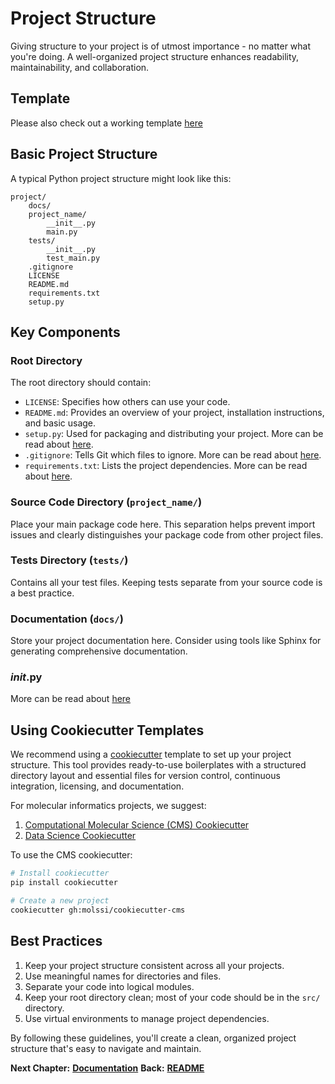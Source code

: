 # Project Structure

Giving structure to your project is of utmost importance - no matter what you're doing. A well-organized project structure enhances readability, maintainability, and collaboration.

## Template

Please also check out a working template [here](https://github.com/basf/cheminformatics_ci_cd_template)

## Basic Project Structure

A typical Python project structure might look like this:

```
project/
    docs/
    project_name/
        __init__.py
        main.py
    tests/
        __init__.py
        test_main.py
    .gitignore
    LICENSE
    README.md
    requirements.txt
    setup.py
```

## Key Components

### Root Directory

The root directory should contain:

- `LICENSE`: Specifies how others can use your code.
- `README.md`: Provides an overview of your project, installation instructions, and basic usage. 
- `setup.py`: Used for packaging and distributing your project. More can be read about [here](/SETUP.md).
- `.gitignore`: Tells Git which files to ignore. More can be read about [here](/GITIGNORE.md).
- `requirements.txt`: Lists the project dependencies. More can be read about [here](/REQU.md).

### Source Code Directory (`project_name/`)

Place your main package code here. This separation helps prevent import issues and clearly distinguishes your package code from other project files.

### Tests Directory (`tests/`)

Contains all your test files. Keeping tests separate from your source code is a best practice.

### Documentation (`docs/`)

Store your project documentation here. Consider using tools like Sphinx for generating comprehensive documentation.

### ___init___.py

More can be read about [here](/INIT.md)

## Using Cookiecutter Templates

We recommend using a [cookiecutter](https://github.com/cookiecutter/cookiecutter) template to set up your project structure. This tool provides ready-to-use boilerplates with a structured directory layout and essential files for version control, continuous integration, licensing, and documentation.

For molecular informatics projects, we suggest:

1. [Computational Molecular Science (CMS) Cookiecutter](https://github.com/MolSSI/cookiecutter-cms)
2. [Data Science Cookiecutter](https://drivendata.github.io/cookiecutter-data-science/)

To use the CMS cookiecutter:

```bash
# Install cookiecutter
pip install cookiecutter

# Create a new project
cookiecutter gh:molssi/cookiecutter-cms
```

## Best Practices

1. Keep your project structure consistent across all your projects.
2. Use meaningful names for directories and files.
3. Separate your code into logical modules.
4. Keep your root directory clean; most of your code should be in the `src/` directory.
5. Use virtual environments to manage project dependencies.

By following these guidelines, you'll create a clean, organized project structure that's easy to navigate and maintain.

__Next Chapter:__ [__Documentation__](/DOCUMENTATION.md)
__Back:__ [__README__](/README.md)